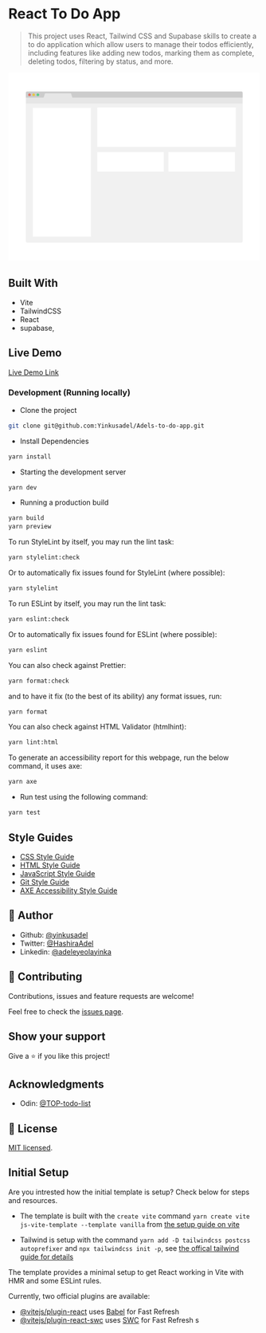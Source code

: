 # React To Do App

> This project uses React, Tailwind CSS and Supabase skills to create a to do application which allow users to manage their todos efficiently, including features like adding new todos, marking them as complete, deleting todos, filtering by status, and more.

![screenshot](./app_screenshot.png)

## Built With

- Vite
- TailwindCSS
- React
- supabase,

## Live Demo

[Live Demo Link](adels-to-do-app.netlify.app)

### Development (Running locally)

- Clone the project

```bash
git clone git@github.com:Yinkusadel/Adels-to-do-app.git

```

- Install Dependencies

```bash
yarn install
```

- Starting the development server

```bash
yarn dev
```

- Running a production build

```bash
yarn build
yarn preview
```

To run StyleLint by itself, you may run the lint task:

```bash
yarn stylelint:check
```

Or to automatically fix issues found for StyleLint (where possible):

```bash
yarn stylelint
```

To run ESLint by itself, you may run the lint task:

```bash
yarn eslint:check
```

Or to automatically fix issues found for ESLint (where possible):

```bash
yarn eslint
```

You can also check against Prettier:

```bash
yarn format:check
```

and to have it fix (to the best of its ability) any format issues, run:

```bash
yarn format
```

You can also check against HTML Validator (htmlhint):

```bash
yarn lint:html
```

To generate an accessibility report for this webpage, run the below command, it uses axe:

```bash
yarn axe
```

- Run test using the following command:

```bash
yarn test
```

## Style Guides

- [CSS Style Guide](http://udacity.github.io/frontend-nanodegree-styleguide/css.html)
- [HTML Style Guide](http://udacity.github.io/frontend-nanodegree-styleguide/index.html)
- [JavaScript Style Guide](http://udacity.github.io/frontend-nanodegree-styleguide/javascript.html)
- [Git Style Guide](https://udacity.github.io/git-styleguide/)
- [AXE Accessibility Style Guide](https://dequeuniversity.com/rules/axe/html/4.7)

## 👤 Author

- Github: [@yinkusadel](https://github.com/yinkusadel)
- Twitter: [@HashiraAdel](https://twitter.com/HashiraAdel)
- Linkedin: [@adeleyeolayinka](https://www.linkedin.com/in/adeleye-olayinka/)

## 🤝 Contributing

Contributions, issues and feature requests are welcome!

Feel free to check the [issues page](../../issues).

## Show your support

Give a ⭐️ if you like this project!

## Acknowledgments

- Odin: [@TOP-todo-list](https://www.theodinproject.com/lessons/node-path-javascript-todo-list)

## 📝 License

[MIT licensed](./LICENSE).

## Initial Setup

Are you intrested how the initial template is setup? Check below for steps and resources.

- The template is built with the `create vite` command `yarn create vite js-vite-template --template vanilla` from [the setup guide on vite](https://vitejs.dev/guide/#scaffolding-your-first-vite-project)

- Tailwind is setup with the command `yarn add -D tailwindcss postcss autoprefixer` and `npx tailwindcss init -p`, see [the offical tailwind guide for details](https://tailwindcss.com/docs/guides/vite)

The template provides a minimal setup to get React working in Vite with HMR and some ESLint rules.

Currently, two official plugins are available:

- [@vitejs/plugin-react](https://github.com/vitejs/vite-plugin-react/blob/main/packages/plugin-react/README.md) uses [Babel](https://babeljs.io/) for Fast Refresh
- [@vitejs/plugin-react-swc](https://github.com/vitejs/vite-plugin-react-swc) uses [SWC](https://swc.rs/) for Fast Refresh
  s
